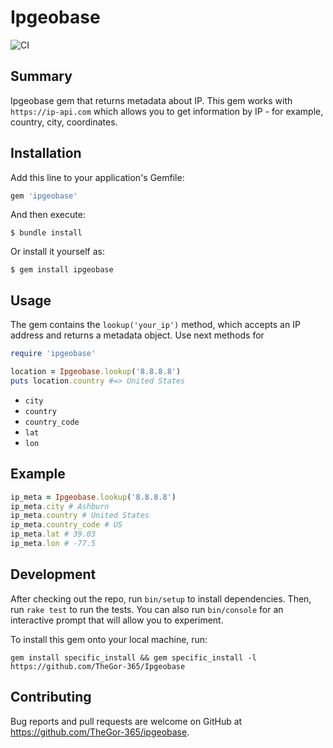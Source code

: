 # Ipgeobase

![CI](https://github.com/TheGor-365/Ipgeobase/actions/workflows/main.yml/badge.svg)


## Summary

Ipgeobase gem that returns metadata about IP. This gem works with `https://ip-api.com` which allows you to get information by IP - for example, country, city, coordinates.

## Installation

Add this line to your application's Gemfile:

```ruby
gem 'ipgeobase'
```

And then execute:

    $ bundle install

Or install it yourself as:

    $ gem install ipgeobase


## Usage

The gem contains the `lookup('your_ip')` method, which accepts an IP address and returns a metadata object. Use next methods for
```ruby
require 'ipgeobase'

location = Ipgeobase.lookup('8.8.8.8')
puts location.country #=> United States
```

* `city`
* `country`
* `country_code`
* `lat`
* `lon`

## Example

```ruby
ip_meta = Ipgeobase.lookup('8.8.8.8')
ip_meta.city # Ashburn
ip_meta.country # United States
ip_meta.country_code # US
ip_meta.lat # 39.03
ip_meta.lon # -77.5
```

## Development

After checking out the repo, run `bin/setup` to install dependencies. Then, run `rake test` to run the tests. You can also run `bin/console` for an interactive prompt that will allow you to experiment.

To install this gem onto your local machine, run: 

`gem install specific_install && gem specific_install -l https://github.com/TheGor-365/Ipgeobase`

## Contributing

Bug reports and pull requests are welcome on GitHub at https://github.com/TheGor-365/ipgeobase.
